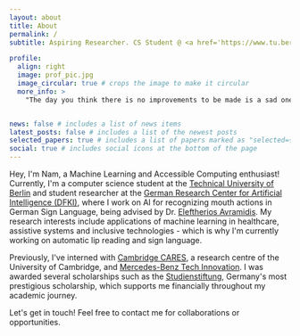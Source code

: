 ```yaml
---
layout: about
title: About
permalink: /
subtitle: Aspiring Researcher. CS Student @ <a href='https://www.tu.berlin/en/'>TU Berlin</a>. Student Researcher @ <a href='https://www.dfki.de/en/web'>DFKI</a>.

profile:
  align: right
  image: prof_pic.jpg
  image_circular: true # crops the image to make it circular
  more_info: >
    "The day you think there is no improvements to be made is a sad one for any player." - Lionel Messi


news: false # includes a list of news items
latest_posts: false # includes a list of the newest posts
selected_papers: true # includes a list of papers marked as "selected={true}"
social: true # includes social icons at the bottom of the page
---
```


Hey, I'm Nam, a Machine Learning and Accessible Computing enthusiast! Currently, I'm a computer science student at the [Technical University of Berlin](https://www.tu.berlin/en/) and student researcher at the [German Research Center for Artificial Intelligence (DFKI)](https://www.dfki.de/en/web), where I work on AI for recognizing mouth actions in German Sign Language, being advised by Dr. [Eleftherios Avramidis](https://scholar.google.de/citations?view_op=list_works&hl=de&hl=de&user=HhcsbYgAAAAJ&sortby=pubdate). My research interests include applications of machine learning in healthcare, assistive systems and inclusive technologies - which is why I'm currently working on automatic lip reading and sign language.

Previously, I've interned with [Cambridge CARES](https://www.cares.cam.ac.uk/), a research centre of the University of Cambridge, and [Mercedes-Benz Tech Innovation](https://www.mercedes-benz-techinnovation.com/en/). I was awarded several scholarships such as the [Studienstiftung](https://www.studienstiftung.de/en/), Germany's most prestigious scholarship, which supports me financially throughout my academic journey.

Let's get in touch! Feel free to contact me for collaborations or opportunities.
